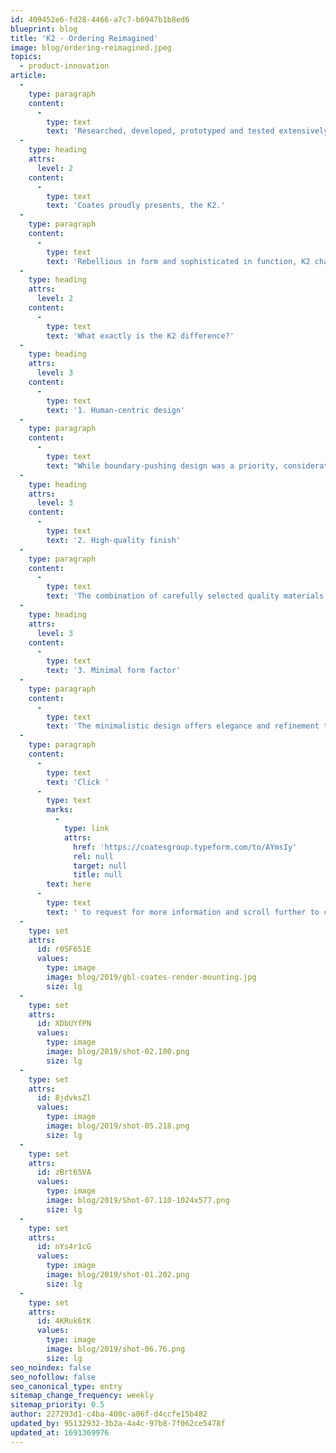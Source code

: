 ```yaml
---
id: 409452e6-fd28-4466-a7c7-b6947b1b8ed6
blueprint: blog
title: 'K2 - Ordering Reimagined'
image: blog/ordering-reimagined.jpeg
topics:
  - product-innovation
article:
  -
    type: paragraph
    content:
      -
        type: text
        text: 'Researched, developed, prototyped and tested extensively, the K2 was designed with the utmost intention both internally and externally. Reimagine self-service ordering through the delivery of truly immersive and seamless user experience.'
  -
    type: heading
    attrs:
      level: 2
    content:
      -
        type: text
        text: 'Coates proudly presents, the K2.'
  -
    type: paragraph
    content:
      -
        type: text
        text: 'Rebellious in form and sophisticated in function, K2 challenges the bounds of design and innovation. The K2 redefines the industry benchmark with enhanced flexibility to integrate into any self-ordering landscape with style.'
  -
    type: heading
    attrs:
      level: 2
    content:
      -
        type: text
        text: 'What exactly is the K2 difference?'
  -
    type: heading
    attrs:
      level: 3
    content:
      -
        type: text
        text: '1. Human-centric design'
  -
    type: paragraph
    content:
      -
        type: text
        text: "While boundary-pushing design was a priority, consideration of the customer ordering journey was at the forefront. Ergonomically crafted, the K2 offers both convenience and privacy with strategically built features such as an angled recess to screen the user's transactional process."
  -
    type: heading
    attrs:
      level: 3
    content:
      -
        type: text
        text: '2. High-quality finish'
  -
    type: paragraph
    content:
      -
        type: text
        text: 'The combination of carefully selected quality materials and thoughtful design allows the kiosk to be adapted as an architectural structure, an aesthetically versatile inclusion in modern retail environments. The woodgrain finish pole complements the anodized finish of the shell for a more minimalist approach to tones, lines and curves, creating a more polished profile.'
  -
    type: heading
    attrs:
      level: 3
    content:
      -
        type: text
        text: '3. Minimal form factor'
  -
    type: paragraph
    content:
      -
        type: text
        text: 'The minimalistic design offers elegance and refinement to enable seamless integration into any retail or hospitality environments. Differing from existing kiosks in the market, once conspicuous features such as the printer and scanner are intentionally concealed within the sleek shell to simplify the user experience.'
  -
    type: paragraph
    content:
      -
        type: text
        text: 'Click '
      -
        type: text
        marks:
          -
            type: link
            attrs:
              href: 'https://coatesgroup.typeform.com/to/AYmsIy'
              rel: null
              target: null
              title: null
        text: here
      -
        type: text
        text: ' to request for more information and scroll further to check out our K2.'
  -
    type: set
    attrs:
      id: r0SF651E
      values:
        type: image
        image: blog/2019/gbl-coates-render-mounting.jpg
        size: lg
  -
    type: set
    attrs:
      id: XDbUYfPN
      values:
        type: image
        image: blog/2019/shot-02.100.png
        size: lg
  -
    type: set
    attrs:
      id: 8jdvksZl
      values:
        type: image
        image: blog/2019/shot-05.218.png
        size: lg
  -
    type: set
    attrs:
      id: zBrt65VA
      values:
        type: image
        image: blog/2019/Shot-07.110-1024x577.png
        size: lg
  -
    type: set
    attrs:
      id: nYs4r1cG
      values:
        type: image
        image: blog/2019/shot-01.202.png
        size: lg
  -
    type: set
    attrs:
      id: 4KRuk6tK
      values:
        type: image
        image: blog/2019/shot-06.76.png
        size: lg
seo_noindex: false
seo_nofollow: false
seo_canonical_type: entry
sitemap_change_frequency: weekly
sitemap_priority: 0.5
author: 227293d1-c4ba-400c-a06f-d4ccfe15b482
updated_by: 95132932-3b2a-4a4c-97b8-7f062ce5478f
updated_at: 1691369976
---
```

